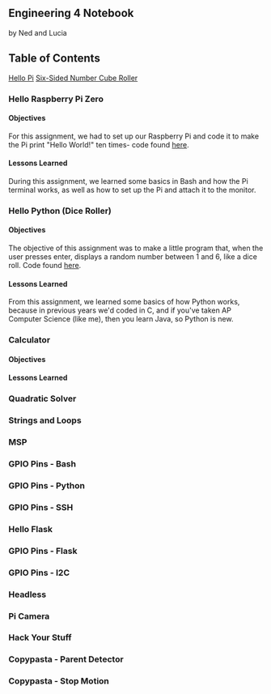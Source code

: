 ## Engineering 4 Notebook
by Ned and Lucia

## Table of Contents
[Hello Pi](#hello-raspberry-pi-zero)
[Six-Sided Number Cube Roller](#hello-python-(dice-roller))

### Hello Raspberry Pi Zero
#### Objectives
For this assignment, we had to set up our Raspberry Pi and code it to make the Pi print "Hello World!" ten times- code found [here](https://github.com/lcrosby13/Engineering_4_Notebook/blob/master/Scripts/LED_Blink.sh).

#### Lessons Learned
During this assignment, we learned some basics in Bash and how the Pi terminal works, as well as how to set up the Pi and attach it to the monitor. 

### Hello Python (Dice Roller)
#### Objectives
The objective of this assignment was to make a little program that, when the user presses enter, displays a random number between 1 and 6, like a dice roll. Code found [here](https://github.com/lcrosby13/Engineering_4_Notebook/blob/master/Python/DiceRoller.py).

#### Lessons Learned
From this assignment, we learned some basics of how Python works, because in previous years we'd coded in C, and if you've taken AP Computer Science (like me), then you learn Java, so Python is new. 

### Calculator
#### Objectives


#### Lessons Learned


### Quadratic Solver

### Strings and Loops

### MSP

### GPIO Pins - Bash

### GPIO Pins - Python

### GPIO Pins - SSH

### Hello Flask

### GPIO Pins - Flask

### GPIO Pins - I2C

### Headless

### Pi Camera

### Hack Your Stuff

### Copypasta - Parent Detector

### Copypasta - Stop Motion

